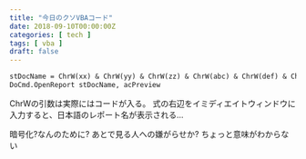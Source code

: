 ```yaml
---
title: "今日のクソVBAコード"
date: 2018-09-10T00:00:00Z
categories: [ tech ]
tags: [ vba ]
draft: false
---
```


```vb
stDocName = ChrW(xx) & ChrW(yy) & ChrW(zz) & ChrW(abc) & ChrW(def) & ChrW(ghi) & ChrW(jkl) & ChrW(mno) & ChrW(pqr) & ChrW(stu)
DoCmd.OpenReport stDocName, acPreview
```

ChrWの引数は実際にはコードが入る。
式の右辺をイミディエイトウィンドウに入力すると、日本語のレポート名が表示される...

暗号化?なんのために?
あとで見る人への嫌がらせか?
ちょっと意味がわからない
